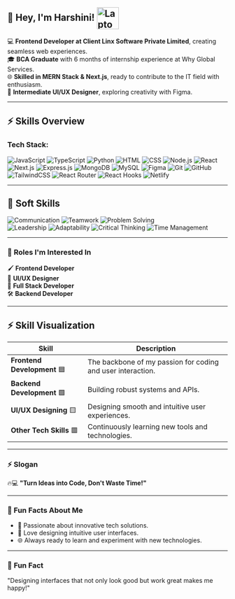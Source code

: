## 👋 Hey, I'm Harshini! <img src="https://cdn-icons-gif.flaticon.com/17905/17905242.gif" alt="Laptop Girl" width="50" height="50" style="vertical-align: middle;">

💻 **Frontend Developer at Client Linx Software Private Limited**, creating seamless web experiences.  
🎓 **BCA Graduate** with 6 months of internship experience at Why Global Services.  
🌐 **Skilled in MERN Stack & Next.js**, ready to contribute to the IT field with enthusiasm.  
🎨 **Intermediate UI/UX Designer**, exploring creativity with Figma.

---

## ⚡️ Skills Overview  

### **Tech Stack:**  
![JavaScript](https://img.shields.io/badge/JavaScript-F7DF1E?style=for-the-badge&logo=javascript&logoColor=black) 
![TypeScript](https://img.shields.io/badge/TypeScript-3178C6?style=for-the-badge&logo=typescript&logoColor=white) 
![Python](https://img.shields.io/badge/Python-3776AB?style=for-the-badge&logo=python&logoColor=white) 
![HTML](https://img.shields.io/badge/HTML-E34F26?style=for-the-badge&logo=html5&logoColor=white) 
![CSS](https://img.shields.io/badge/CSS-1572B6?style=for-the-badge&logo=css3&logoColor=white) 
![Node.js](https://img.shields.io/badge/Node.js-339933?style=for-the-badge&logo=node.js&logoColor=white) 
![React](https://img.shields.io/badge/React-61DAFB?style=for-the-badge&logo=react&logoColor=black) 
![Next.js](https://img.shields.io/badge/Next.js-000000?style=for-the-badge&logo=nextdotjs&logoColor=white) 
![Express.js](https://img.shields.io/badge/Express.js-000000?style=for-the-badge&logo=express&logoColor=white) 
![MongoDB](https://img.shields.io/badge/MongoDB-47A248?style=for-the-badge&logo=mongodb&logoColor=white) 
![MySQL](https://img.shields.io/badge/MySQL-4479A1?style=for-the-badge&logo=mysql&logoColor=white) 
![Figma](https://img.shields.io/badge/Figma-F24E1E?style=for-the-badge&logo=figma&logoColor=white) 
![Git](https://img.shields.io/badge/Git-F05032?style=for-the-badge&logo=git&logoColor=white) 
![GitHub](https://img.shields.io/badge/GitHub-181717?style=for-the-badge&logo=github&logoColor=white) 
![TailwindCSS](https://img.shields.io/badge/TailwindCSS-38B2AC?style=for-the-badge&logo=tailwind-css&logoColor=white) 
![React Router](https://img.shields.io/badge/React_Router-CA4245?style=for-the-badge&logo=react-router&logoColor=white) 
![React Hooks](https://img.shields.io/badge/React_Hooks-61DAFB?style=for-the-badge&logo=react&logoColor=black) 
![Netlify](https://img.shields.io/badge/Netlify-00C7B7?style=for-the-badge&logo=netlify&logoColor=white)

---

## 💼 Soft Skills  

![Communication](https://img.shields.io/badge/Communication-Blue?style=for-the-badge) 
![Teamwork](https://img.shields.io/badge/Teamwork-Blue?style=for-the-badge) 
![Problem Solving](https://img.shields.io/badge/Problem%20Solving-Blue?style=for-the-badge)  
![Leadership](https://img.shields.io/badge/Leadership-Blue?style=for-the-badge) 
![Adaptability](https://img.shields.io/badge/Adaptability-Blue?style=for-the-badge) 
![Critical Thinking](https://img.shields.io/badge/Critical%20Thinking-Blue?style=for-the-badge) 
![Time Management](https://img.shields.io/badge/Time%20Management-Blue?style=for-the-badge) 

---

### 🚀 **Roles I'm Interested In**  
🖌️ **Frontend Developer**  
🎨 **UI/UX Designer**  
🌟 **Full Stack Developer**  
🛠️ **Backend Developer**

---

## ⚡️ Skill Visualization

| Skill                | Description                                      |
|----------------------|--------------------------------------------------|
| **Frontend Development** 🟦 | The backbone of my passion for coding and user interaction. |
| **Backend Development** 🟩   | Building robust systems and APIs.           |
| **UI/UX Designing** 🟨        | Designing smooth and intuitive user experiences. |
| **Other Tech Skills** 🟥      | Continuously learning new tools and technologies. |

---

### ⚡️ **Slogan**  
🔥💻 **"Turn Ideas into Code, Don't Waste Time!"**

---

### 🌟 Fun Facts About Me
- 🚀 Passionate about innovative tech solutions.
- 🎨 Love designing intuitive user interfaces.
- 🌐 Always ready to learn and experiment with new technologies.

---

### 🎉 **Fun Fact**  
"Designing interfaces that not only look good but work great makes me happy!"
